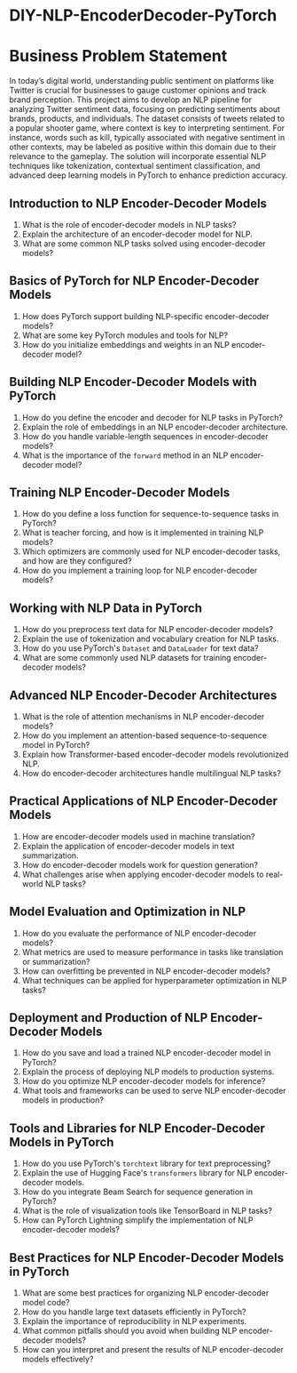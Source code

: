 # DIY-NLP-EncoderDecoder-PyTorch
# Business Problem Statement
In today’s digital world, understanding public sentiment on platforms like Twitter is crucial for businesses to gauge customer opinions and track brand perception. This project aims to develop an NLP pipeline for analyzing Twitter sentiment data, focusing on predicting sentiments about brands, products, and individuals. The dataset consists of tweets related to a popular shooter game, where context is key to interpreting sentiment. For instance, words such as kill, typically associated with negative sentiment in other contexts, may be labeled as positive within this domain due to their relevance to the gameplay. The solution will incorporate essential NLP techniques like tokenization, contextual sentiment classification, and advanced deep learning models in PyTorch to enhance prediction accuracy.

## Introduction to NLP Encoder-Decoder Models

1. What is the role of encoder-decoder models in NLP tasks?  
2. Explain the architecture of an encoder-decoder model for NLP.  
3. What are some common NLP tasks solved using encoder-decoder models?  

## Basics of PyTorch for NLP Encoder-Decoder Models

1. How does PyTorch support building NLP-specific encoder-decoder models?  
2. What are some key PyTorch modules and tools for NLP?  
3. How do you initialize embeddings and weights in an NLP encoder-decoder model?  

## Building NLP Encoder-Decoder Models with PyTorch

1. How do you define the encoder and decoder for NLP tasks in PyTorch?  
2. Explain the role of embeddings in an NLP encoder-decoder architecture.  
3. How do you handle variable-length sequences in encoder-decoder models?  
4. What is the importance of the `forward` method in an NLP encoder-decoder model?  

## Training NLP Encoder-Decoder Models

1. How do you define a loss function for sequence-to-sequence tasks in PyTorch?  
2. What is teacher forcing, and how is it implemented in training NLP models?  
3. Which optimizers are commonly used for NLP encoder-decoder tasks, and how are they configured?  
4. How do you implement a training loop for NLP encoder-decoder models?  

## Working with NLP Data in PyTorch

1. How do you preprocess text data for NLP encoder-decoder models?  
2. Explain the use of tokenization and vocabulary creation for NLP tasks.  
3. How do you use PyTorch's `Dataset` and `DataLoader` for text data?  
4. What are some commonly used NLP datasets for training encoder-decoder models?  

## Advanced NLP Encoder-Decoder Architectures

1. What is the role of attention mechanisms in NLP encoder-decoder models?  
2. How do you implement an attention-based sequence-to-sequence model in PyTorch?  
3. Explain how Transformer-based encoder-decoder models revolutionized NLP.  
4. How do encoder-decoder architectures handle multilingual NLP tasks?  

## Practical Applications of NLP Encoder-Decoder Models

1. How are encoder-decoder models used in machine translation?  
2. Explain the application of encoder-decoder models in text summarization.  
3. How do encoder-decoder models work for question generation?  
4. What challenges arise when applying encoder-decoder models to real-world NLP tasks?  

## Model Evaluation and Optimization in NLP

1. How do you evaluate the performance of NLP encoder-decoder models?  
2. What metrics are used to measure performance in tasks like translation or summarization?  
3. How can overfitting be prevented in NLP encoder-decoder models?  
4. What techniques can be applied for hyperparameter optimization in NLP tasks?  

## Deployment and Production of NLP Encoder-Decoder Models

1. How do you save and load a trained NLP encoder-decoder model in PyTorch?  
2. Explain the process of deploying NLP models to production systems.  
3. How do you optimize NLP encoder-decoder models for inference?  
4. What tools and frameworks can be used to serve NLP encoder-decoder models in production?  

## Tools and Libraries for NLP Encoder-Decoder Models in PyTorch

1. How do you use PyTorch's `torchtext` library for text preprocessing?  
2. Explain the use of Hugging Face's `transformers` library for NLP encoder-decoder models.  
3. How do you integrate Beam Search for sequence generation in PyTorch?  
4. What is the role of visualization tools like TensorBoard in NLP tasks?  
5. How can PyTorch Lightning simplify the implementation of NLP encoder-decoder models?  

## Best Practices for NLP Encoder-Decoder Models in PyTorch

1. What are some best practices for organizing NLP encoder-decoder model code?  
2. How do you handle large text datasets efficiently in PyTorch?  
3. Explain the importance of reproducibility in NLP experiments.  
4. What common pitfalls should you avoid when building NLP encoder-decoder models?  
5. How can you interpret and present the results of NLP encoder-decoder models effectively?  
